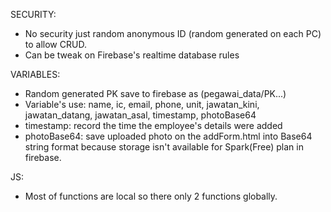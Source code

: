 SECURITY:
- No security just random anonymous ID (random generated on each PC) to allow CRUD.
- Can be tweak on Firebase's realtime database rules

VARIABLES:
- Random generated PK save to firebase as (pegawai_data/PK...)
- Variable's use: name, ic, email, phone, unit, jawatan_kini, jawatan_datang, jawatan_asal, timestamp, photoBase64
- timestamp: record the time the employee's details were added
- photoBase64: save uploaded photo on the addForm.html into Base64 string format because storage isn't available for Spark(Free) plan in firebase.

JS:
- Most of functions are local so there only 2 functions globally. 
